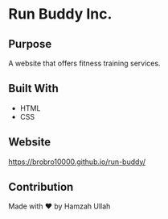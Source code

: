 # Run Buddy Inc.

## Purpose
A website that offers fitness training services.

## Built With
* HTML
* CSS

## Website
https://brobro10000.github.io/run-buddy/

## Contribution
Made with ❤️ by Hamzah Ullah
